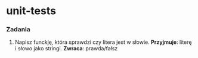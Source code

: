 # unit-tests

### Zadania

1. Napisz funckję, która sprawdzi czy litera jest w słowie.
   **Przyjmuje**: literę i słowo jako stringi.
   **Zwraca**: prawda/fałsz
